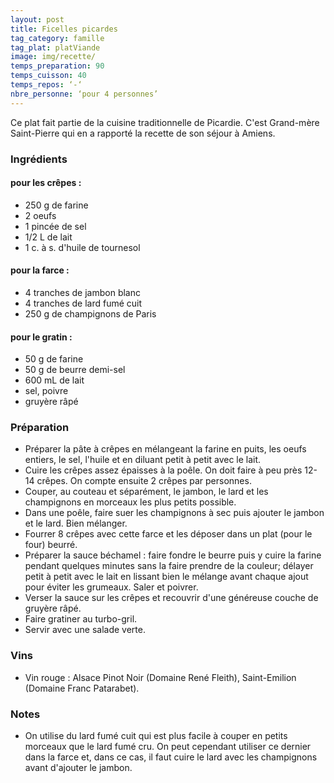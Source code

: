 ```yaml
---
layout: post
title: Ficelles picardes
tag_category: famille
tag_plat: platViande
image: img/recette/
temps_preparation: 90
temps_cuisson: 40
temps_repos: ‘-‘
nbre_personne: ‘pour 4 personnes’
---
```

Ce plat fait partie de la cuisine traditionnelle de Picardie. C'est Grand-mère Saint-Pierre qui en a rapporté la recette de son séjour à Amiens.

### Ingrédients
#### pour les crêpes :
* 250 g de farine
* 2 oeufs
* 1 pincée de sel
* 1/2 L de lait
* 1 c. à s. d'huile de tournesol

#### pour la farce :
* 4 tranches de jambon blanc
* 4 tranches de lard fumé cuit
* 250 g de champignons de Paris

#### pour le gratin :
* 50 g de farine
* 50 g de beurre demi-sel
* 600 mL de lait
* sel, poivre
* gruyère râpé

### Préparation
* Préparer la pâte à crêpes en mélangeant la farine en puits, les oeufs entiers, le sel, l'huile et en diluant petit à petit avec le lait.
* Cuire les crêpes assez épaisses à la poêle. On doit faire à peu près 12-14 crêpes. On compte ensuite 2 crêpes par personnes.
* Couper, au couteau et séparément, le jambon, le lard et les champignons en morceaux les plus petits possible.
* Dans une poêle, faire suer les champignons à sec puis ajouter le jambon et le lard. Bien mélanger.
* Fourrer 8 crêpes avec cette farce et les déposer dans un plat (pour le four) beurré.
* Préparer la sauce béchamel : faire fondre le beurre puis y cuire la farine pendant quelques minutes sans la faire prendre de la couleur; délayer petit à petit avec le lait en lissant bien le mélange avant chaque ajout pour éviter les grumeaux. Saler et poivrer.
* Verser la sauce sur les crêpes et recouvrir d'une généreuse couche de gruyère râpé.
* Faire gratiner au turbo-gril.
* Servir avec une salade verte.

### Vins
* Vin rouge : Alsace Pinot Noir (Domaine René Fleith), Saint-Emilion (Domaine Franc Patarabet).

### Notes
* On utilise du lard fumé cuit qui est plus facile à couper en petits morceaux que le lard fumé cru. On peut cependant utiliser ce dernier dans la farce et, dans ce cas, il faut cuire le lard avec les champignons avant d'ajouter le jambon.
